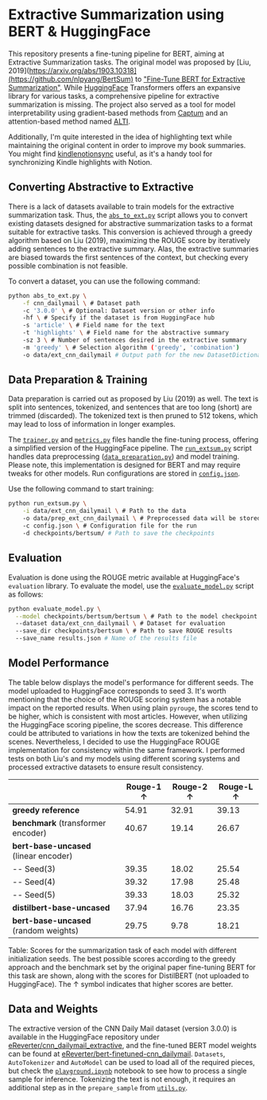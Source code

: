# Extractive Summarization using BERT & HuggingFace

This repository presents a fine-tuning pipeline for BERT, aiming at Extractive Summarization tasks. The original model was proposed by [Liu, 2019](https://arxiv.org/abs/1903.10318](https://github.com/nlpyang/BertSum) to ["Fine-Tune BERT for Extractive Summarization"](https://arxiv.org/abs/1903.10318). While [HuggingFace](https://huggingface.co/) Transformers offers an expansive library for various tasks, a comprehensive pipeline for extractive summarization is missing. 
The project also served as a tool for model interpretability using gradient-based methods from [Captum](https://github.com/pytorch/captum) and an attention-based method named [ALTI](https://github.com/mt-upc/transformer-contributions).

Additionally, I'm quite interested in the idea of highlighting text while maintaining the original content in order to improve my book summaries. You might find [kindlenotionsync](https://github.com/eReverter/kindlenotionsync) useful, as it's a handy tool for synchronizing Kindle highlights with Notion.

## Converting Abstractive to Extractive

There is a lack of datasets available to train models for the extractive summarization task. Thus, the [`abs_to_ext.py`](https://github.com/eReverter/bertsum-hf/blob/main/abs_to_ext.py) script allows you to convert existing datasets designed for abstractive summarization tasks to a format suitable for extractive tasks. This conversion is achieved through a greedy algorithm based on Liu (2019), maximizing the ROUGE score by iteratively adding sentences to the extractive summary. Alas, the extractive summaries are biased towards the first sentences of the context, but checking every possible combination is not feasible.

To convert a dataset, you can use the following command:

```bash
python abs_to_ext.py \
    -f cnn_dailymail \ # Dataset path
    -c '3.0.0' \ # Optional: Dataset version or other info
    -hf \ # Specify if the dataset is from HuggingFace hub
    -s 'article' \ # Field name for the text
    -t 'highlights' \ # Field name for the abstractive summary
    -sz 3 \ # Number of sentences desired in the extractive summary
    -m 'greedy' \ # Selection algorithm ('greedy', 'combination')
    -o data/ext_cnn_dailymail # Output path for the new DatasetDictionary
```

## Data Preparation & Training

Data preparation is carried out as proposed by Liu (2019) as well. The text is split into sentences, tokenized, and sentences that are too long (short) are trimmed (discarded). The tokenized text is then pruned to 512 tokens, which may lead to loss of information in longer examples.

The [`trainer.py`](https://github.com/eReverter/bertsum-hf/blob/main/src/trainer.py) and [`metrics.py`](https://github.com/eReverter/bertsum-hf/blob/main/src/metrics.py) files handle the fine-tuning process, offering a simplified version of the HuggingFace pipeline. The [`run_extsum.py`](https://github.com/eReverter/bertsum-hf/blob/main/run_extsum.py) script handles data preprocessing ([`data_preparation.py`](https://github.com/eReverter/bertsum-hf/blob/main/src/data_preparation.py)) and model training. Please note, this implementation is designed for BERT and may require tweaks for other models. Run configurations are stored in [`config.json`](https://github.com/eReverter/bertsum-hf/blob/main/configs/config.json).

Use the following command to start training:

```bash
python run_extsum.py \
    -i data/ext_cnn_dailymail \ # Path to the data
    -o data/prep_ext_cnn_dailymail \ # Preprocessed data will be stored here
    -c config.json \ # Configuration file for the run
    -d checkpoints/bertsum/ # Path to save the checkpoints
```

## Evaluation

Evaluation is done using the ROUGE metric available at HuggingFace's `evaluation` library. To evaluate the model, use the [`evaluate_model.py`](https://github.com/eReverter/bertsum-hf/blob/main/evaluate_model.py) script as follows:

```bash
python evaluate_model.py \
  --model checkpoints/bertsum/bertsum \ # Path to the model checkpoint
  --dataset data/ext_cnn_dailymail \ # Dataset for evaluation
  --save_dir checkpoints/bertsum \ # Path to save ROUGE results
  --save_name results.json # Name of the results file
```

## Model Performance

The table below displays the model's performance for different seeds. The model uploaded to HuggingFace corresponds to seed 3. It's worth mentioning that the choice of the ROUGE scoring system has a notable impact on the reported results. When using plain `pyrouge`, the scores tend to be higher, which is consistent with most articles. However, when utilizing the HuggingFace scoring pipeline, the scores decrease. This difference could be attributed to variations in how the texts are tokenized behind the scenes. Nevertheless, I decided to use the HuggingFace ROUGE implementation for consistency within the same framework. I performed tests on both Liu's and my models using different scoring systems and processed extractive datasets to ensure result consistency. 

|                                   | Rouge-1 ↑ | Rouge-2 ↑ | Rouge-L ↑ |
|-----------------------------------|-----------|-----------|-----------|
| **greedy reference**              | 54.91     | 32.91     | 39.13     |
| **benchmark** (transformer encoder) | 40.67     | 19.14     | 26.67     |
| **bert-base-uncased** (linear encoder) |           |           |           |
| -- Seed(3)                        | 39.35     | 18.02     | 25.54     |
| -- Seed(4)                        | 39.32     | 17.98     | 25.48     |
| -- Seed(5)                        | 39.33     | 18.03     | 25.32     |
| **distilbert-base-uncased**       | 37.94     | 16.76     | 23.35     |
| **bert-base-uncased** (random weights) | 29.75     | 9.78      | 18.21     |

Table: Scores for the summarization task of each model with different initialization seeds. The best possible scores according to the greedy approach and the benchmark set by the original paper fine-tuning BERT for this task are shown, along with the scores for DistilBERT (not uploaded to HuggingFace). The ↑ symbol indicates that higher scores are better.


## Data and Weights
The extractive version of the CNN Daily Mail dataset (version 3.0.0) is available in the HuggingFace repository under [eReverter/cnn_dailymail_extractive](https://huggingface.co/datasets/eReverter/cnn_dailymail_extractive), and the fine-tuned BERT model weights can be found at [eReverter/bert-finetuned-cnn_dailymail](https://huggingface.co/eReverter/bert-finetuned-cnn_dailymail). `Datasets`, `AutoTokenizer` and `AutoModel` can be used to load all of the required pieces, but check the [`playground.ipynb`](https://github.com/eReverter/bertsum-hf/blob/main/playground.ipynb) notebook to see how to process a single sample for inference. Tokenizing the text is not enough, it requires an additional step as in the `prepare_sample` from [`utils.py`](https://github.com/eReverter/bertsum-hf/blob/main/utils.py).
